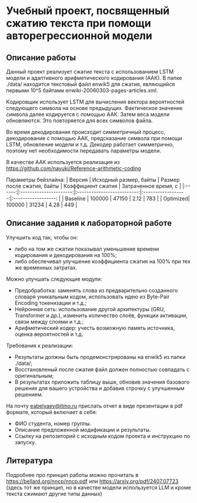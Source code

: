 # Учебный проект, посвященный сжатию текста при помощи авторегрессионной модели

## Описание работы 
Данный проект реализует сжатие текста с использованием LSTM модели и адаптивного арифметического кодирования (ААК). 
В папке ./data/ находится текстовый файл enwik5 для сжатия, являющийся первыми 10^5 байтами enwiki-20060303-pages-articles.xml.

Kодировщик использует LSTM для вычисления вектора вероятностей следующего символа на основе предыдущих. Фактическое значение символа далее кодируется с помощью ААК. Затем веса модели обновляются. Это повторяется для всех символов файла.

Во время декодирования происходит симметричный процесс, декодирование с помощью ААК, предсказание символа при помощи LSTM, обновление модели и т.д.
Декодер работает симметрично, поэтому нет необходимости передавать параметры модели.

В качестве ААК используется реализация из https://github.com/nayuki/Reference-arithmetic-coding 

Параметры бейзлайна:
| Версия | Исходный размер, байты | Размер после сжатия, байты | Коэффициент сжатия | Затраченное время, с |
|:------:|:----------------------:|:--------------------------:|:------------------:|:------------------:  |
| Baseline | 100000 | 47150 | 2.12 | 783 |
| Optimized| 100000 | 31234 | 4.28 | 449 |


## Описание задания к лабораторной работе
Улучшить код так, чтобы он:
- либо на том же сжатии показывал уменьшение времени кодирования и декодирования на 100%; 
- либо обеспечивал улучшение коэффициента сжатия на 100% при тех же временных затратах.

Можно улучшать следующие модули:
- Предобработка: заменять слова из предварительно созданного словаря уникальным кодом, использовать идею из Byte-Pair Encoding токенизации и т.д.;
- Нейронная сеть: использование другой архитектуры (GRU, Transformer и др.), изменить количество слоёв, функции активации, связи между слоями и т.д.;
- Арифметический кодер: учесть возможную память источника, оценка вероятностей и т.д.

Требования к реализации:
- Результаты должны быть продемонстрированы на enwik5 из папки ./data/;
- Восстановленый после сжатия файл должен полностью совпадать с оригинальным;
- В результатах приложить таблицу выше, обновив значения базового решения для вашего устройства и добавив строчку с улучшенным решением.

На почту eabelyaev@itmo.ru прислать отчет в виде презентации в pdf формате, который включает в себя:
- ФИО студента, номер группы.
- Описание предложенной модификации и результаты.
- Ссылку на репозиторий с исходным кодом проекта и инструкцию по запуску.

## Литература
Подробнее про принцип работы можно прочитать в https://bellard.org/nncp/nncp.pdf или https://arxiv.org/pdf/2407.07723 (здесь тот же принцип, но в качестве модели используется LLM и кроме текста сжимают другие типы данных)